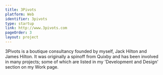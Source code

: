 ```yaml
---
title: 3Pivots
platform: Web
identifier: 3pivots
type: startup
link: http://www.3pivots.com
pageOrder: 3
layout: project
---
```


3Pivots is a boutique consultancy founded by myself, Jack Hilton and James Hilton. It was originally a spinoff from Quixby and has been involved in many projects; some of which are listed in my 'Development and Design' section on my Work page.
